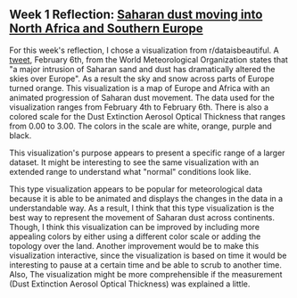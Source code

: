 Week 1 Reflection: [Saharan dust moving into North Africa and Southern Europe](https://www.reddit.com/r/dataisbeautiful/comments/le1th1/saharan_dust_moving_into_north_africa_and/)
---

For this week's reflection, I chose a visualization from r/dataisbeautiful. A [tweet](https://twitter.com/WMO/status/1358028244201611265), February 6th, from the World Meteorological Organization states that "a major intrusion of Saharan sand and dust has dramatically altered the skies over Europe". As a result the sky and snow across parts of Europe turned orange.
This visualization is a map of Europe and Africa with an animated progression of Saharan dust movement. The data used for the visualization ranges from February 4th to February 6th. There is also a colored scale for the Dust Extinction Aerosol Optical Thickness that ranges from 0.00 to 3.00. The colors in the scale are white, orange, purple and black.

This visualization's purpose appears to present a specific range of a larger dataset. It might be interesting to see the same visualization with an extended range to understand what "normal" conditions look like.

This type visualization appears to be popular for meteorological data because it is able to be animated and displays the changes in the data in a understandable way. As a result, I think that this type visualization is the best way to represent the movement of Saharan dust across continents. Though, I think this visualization can be improved by including more appealing colors by either using a different color scale or adding the topology over the land. Another improvement would be to make this visualization interactive, since the visualization is based on time it would be interesting to pause at a certain time and be able to scrub to another time. Also, The visualization might be more comprehensible if the measurement (Dust Extinction Aerosol Optical Thickness) was explained a little.
